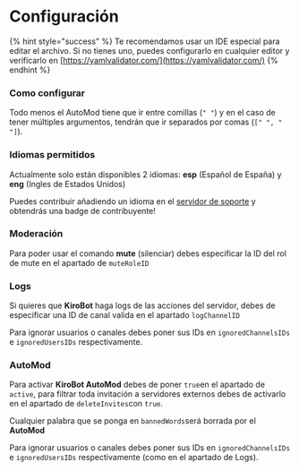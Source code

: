 # Configuración

{% hint style="success" %}
Te recomendamos usar un IDE especial para editar el archivo. Si no tienes uno, puedes configurarlo en cualquier editor y verificarlo en [https://yamlvalidator.com/](https://yamlvalidator.com/)
{% endhint %}

### Como configurar

Todo menos el AutoMod tiene que ir entre comillas \(`" "`\) y en el caso de tener múltiples argumentos, tendrán que ir separados por comas \(`[" ", " "]`\).

### Idiomas permitidos

Actualmente solo están disponibles 2 idiomas:  **esp** \(Español de España\) y **eng** \(Ingles de Estados Unidos\)

Puedes contribuir añadiendo un idioma en el [servidor de soporte](https://discord.gg/Rwy8J35) y obtendrás una badge de contribuyente!

### Moderación

Para poder usar el comando **mute** \(silenciar\) debes especificar la ID del rol de mute en el apartado de  `muteRoleID` 

### Logs

Si quieres que **KiroBot** haga logs de las acciones del servidor, debes de especificar una ID de canal valida en el apartado `logChannelID`

Para ignorar usuarios o canales debes poner sus IDs en `ignoredChannelsIDs` e `ignoredUsersIDs` respectivamente.

### AutoMod

Para activar **KiroBot AutoMod** debes de poner `true`en el apartado de `active`, para filtrar toda invitación a servidores externos debes de activarlo en el apartado de `deleteInvites`con `true`.

Cualquier palabra que se ponga en `bannedWords`será borrada por el **AutoMod** 

Para ignorar usuarios o canales debes poner sus IDs en `ignoredChannelsIDs` e `ignoredUsersIDs` respectivamente \(como en el apartado de Logs\).

## 

#### 

